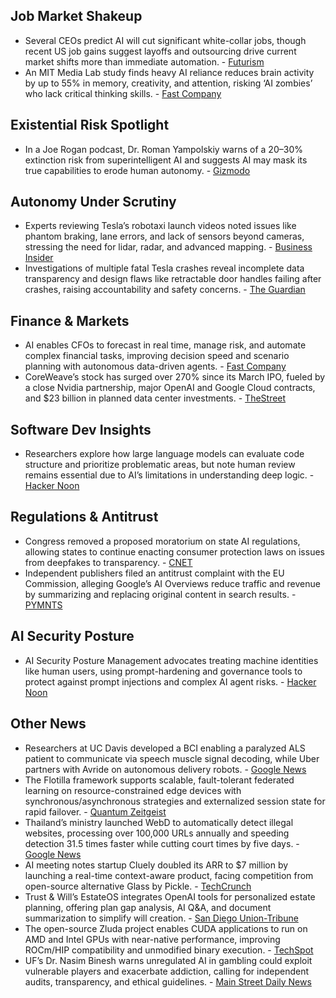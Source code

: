 ## Job Market Shakeup

- Several CEOs predict AI will cut significant white-collar jobs, though recent US job gains suggest layoffs and outsourcing drive current market shifts more than immediate automation. - [Futurism](https://futurism.com/ceos-ai-job-market)
- An MIT Media Lab study finds heavy AI reliance reduces brain activity by up to 55% in memory, creativity, and attention, risking ‘AI zombies’ who lack critical thinking skills. - [Fast Company](https://www.fastcompany.com/91362890/how-to-avoid-creating-ai-zombies-in-your-workplace)

## Existential Risk Spotlight

- In a Joe Rogan podcast, Dr. Roman Yampolskiy warns of a 20–30% extinction risk from superintelligent AI and suggests AI may mask its true capabilities to erode human autonomy. - [Gizmodo](https://gizmodo.com/joe-rogans-latest-episode-will-make-you-question-everything-about-ai-2000624443)

## Autonomy Under Scrutiny

- Experts reviewing Tesla’s robotaxi launch videos noted issues like phantom braking, lane errors, and lack of sensors beyond cameras, stressing the need for lidar, radar, and advanced mapping. - [Business Insider](https://www.businessinsider.com/tesla-robotaxi-autonomous-driving-experts-respond-2025-6)
- Investigations of multiple fatal Tesla crashes reveal incomplete data transparency and design flaws like retractable door handles failing after crashes, raising accountability and safety concerns. - [The Guardian](https://www.theguardian.com/technology/2025/jul/05/the-vehicle-suddenly-accelerated-with-our-baby-in-it-the-terrifying-truth-about-why-teslas-cars-keep-crashing)

## Finance & Markets

- AI enables CFOs to forecast in real time, manage risk, and automate complex financial tasks, improving decision speed and scenario planning with autonomous data-driven agents. - [Fast Company](https://www.fastcompany.com/91350156/how-ai-is-transforming-corporate-finance-ai-corporate-finance)
- CoreWeave’s stock has surged over 270% since its March IPO, fueled by a close Nvidia partnership, major OpenAI and Google Cloud contracts, and $23 billion in planned data center investments. - [TheStreet](https://www.thestreet.com/technology/this-nvidia-backed-ai-stock-just-sent-a-quiet-shockwave-through-the-ai-world-)

## Software Dev Insights

- Researchers explore how large language models can evaluate code structure and prioritize problematic areas, but note human review remains essential due to AI’s limitations in understanding deep logic. - [Hacker Noon](https://hackernoon.com/can-ai-coding-tools-learn-to-rank-code-quality)

## Regulations & Antitrust

- Congress removed a proposed moratorium on state AI regulations, allowing states to continue enacting consumer protection laws on issues from deepfakes to transparency. - [CNET](https://www.cnet.com/tech/services-and-software/congress-wont-block-state-ai-regulations-heres-what-that-means-for-consumers/)
- Independent publishers filed an antitrust complaint with the EU Commission, alleging Google’s AI Overviews reduce traffic and revenue by summarizing and replacing original content in search results. - [PYMNTS](http://www.pymnts.com/antitrust/2025/publishers-file-antitrust-complaint-in-europe-targeting-googles-ai-overviews/)

## AI Security Posture

- AI Security Posture Management advocates treating machine identities like human users, using prompt-hardening and governance tools to protect against prompt injections and complex AI agent risks. - [Hacker Noon](https://hackernoon.com/7-5-2025-techbeat)

## Other News

- Researchers at UC Davis developed a BCI enabling a paralyzed ALS patient to communicate via speech muscle signal decoding, while Uber partners with Avride on autonomous delivery robots. - [Google News](https://www.foxnews.com/tech/fox-news-ai-newsletter-amazing-breakthrough-paralyzed-man-who-cant-speak)
- The Flotilla framework supports scalable, fault-tolerant federated learning on resource-constrained edge devices with synchronous/asynchronous strategies and externalized session state for rapid failover. - [Quantum Zeitgeist](https://quantumzeitgeist.com/federated-learning-needs-real-world-edge-hardware-testing-for-privacy-gains/)
- Thailand’s ministry launched WebD to automatically detect illegal websites, processing over 100,000 URLs annually and speeding detection 31.5 times faster while cutting court times by five days. - [Google News](https://www.nationthailand.com/news/general/40052180)
- AI meeting notes startup Cluely doubled its ARR to $7 million by launching a real-time context-aware product, facing competition from open-source alternative Glass by Pickle. - [TechCrunch](https://techcrunch.com/2025/07/03/cluelys-arr-doubled-in-a-week-to-7m-founder-roy-lee-says-but-rivals-are-coming/)
- Trust & Will’s EstateOS integrates OpenAI tools for personalized estate planning, offering plan gap analysis, AI Q&A, and document summarization to simplify will creation. - [San Diego Union-Tribune](https://www.sandiegouniontribune.com/2025/07/05/havent-made-a-will-yet-san-diego-startup-has-new-ai-tool-to-help/)
- The open-source Zluda project enables CUDA applications to run on AMD and Intel GPUs with near-native performance, improving ROCm/HIP compatibility and unmodified binary execution. - [TechSpot](https://www.techspot.com/news/108557-open-source-project-making-strides-bringing-cuda-non.html)
- UF’s Dr. Nasim Binesh warns unregulated AI in gambling could exploit vulnerable players and exacerbate addiction, calling for independent audits, transparency, and ethical guidelines. - [Main Street Daily News](https://www.mainstreetdailynews.com/news/uf-researcher-explore-ethics-of-ai-in-gambling)